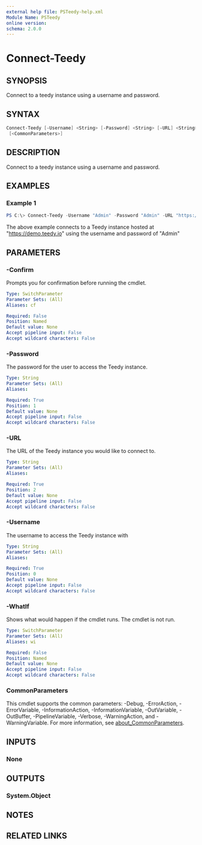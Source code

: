 ```yaml
---
external help file: PSTeedy-help.xml
Module Name: PSTeedy
online version:
schema: 2.0.0
---
```


# Connect-Teedy

## SYNOPSIS

Connect to a teedy instance using a username and password.

## SYNTAX

```PowerShell
Connect-Teedy [-Username] <String> [-Password] <String> [-URL] <String> [-WhatIf] [-Confirm]
 [<CommonParameters>]
```

## DESCRIPTION

Connect to a teedy instance using a username and password.

## EXAMPLES

### Example 1

```powershell
PS C:\> Connect-Teedy -Username "Admin" -Password "Admin" -URL "https://demo.teedy.io"
```

The above example connects to a Teedy instance hosted at "https://demo.teedy.io" using the username and password of "Admin"

## PARAMETERS

### -Confirm

Prompts you for confirmation before running the cmdlet.

```yaml
Type: SwitchParameter
Parameter Sets: (All)
Aliases: cf

Required: False
Position: Named
Default value: None
Accept pipeline input: False
Accept wildcard characters: False
```

### -Password

The password for the user to access the Teedy instance.

```yaml
Type: String
Parameter Sets: (All)
Aliases:

Required: True
Position: 1
Default value: None
Accept pipeline input: False
Accept wildcard characters: False
```

### -URL

The URL of the Teedy instance you would like to connect to.

```yaml
Type: String
Parameter Sets: (All)
Aliases:

Required: True
Position: 2
Default value: None
Accept pipeline input: False
Accept wildcard characters: False
```

### -Username

The username to access the Teedy instance with

```yaml
Type: String
Parameter Sets: (All)
Aliases:

Required: True
Position: 0
Default value: None
Accept pipeline input: False
Accept wildcard characters: False
```

### -WhatIf

Shows what would happen if the cmdlet runs.
The cmdlet is not run.

```yaml
Type: SwitchParameter
Parameter Sets: (All)
Aliases: wi

Required: False
Position: Named
Default value: None
Accept pipeline input: False
Accept wildcard characters: False
```

### CommonParameters

This cmdlet supports the common parameters: -Debug, -ErrorAction, -ErrorVariable, -InformationAction, -InformationVariable, -OutVariable, -OutBuffer, -PipelineVariable, -Verbose, -WarningAction, and -WarningVariable. For more information, see [about_CommonParameters](http://go.microsoft.com/fwlink/?LinkID=113216).

## INPUTS

### None

## OUTPUTS

### System.Object

## NOTES

## RELATED LINKS
